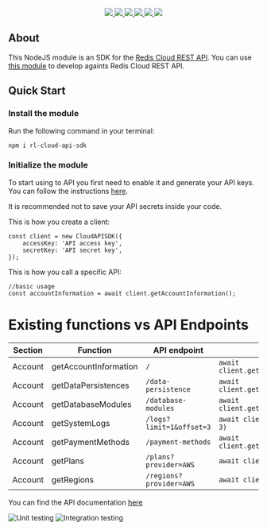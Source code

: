 <p align='center'>
  <a href='https://www.npmjs.com/package/rl-cloud-api-sdk'>
    <img src='https://img.shields.io/npm/v/rl-cloud-api-sdk/latest?style=plastic' target='_blank' />
  </a>
  <a href='https://npmjs.org/package/rl-cloud-api-sdk' style='width:25px;height:20px;'>
    <img src='https://img.shields.io/npm/dm/rl-cloud-api-sdk.svg?color=blue&style=plastic' target='_blank' />
  </a>
  <a href='https://github.com/RedisLabs/rl-cloud-api-sdk/issues' style='width:25px;height:20px;'>
    <img src='https://img.shields.io/github/issues/RedisLabs/rl-cloud-api-sdk?style=plastic' target='_blank' />
  </a>
  <a href='https://npmjs.org/package/rl-cloud-api-sdk' style='width:25px;height:20px;'>
    <img src='https://img.shields.io/bundlephobia/min/rl-cloud-api-sdk/latest?style=plastic' target='_blank' />
  </a>
  <a href='https://github.com/RedisLabs/rl-cloud-api-sdk/commits/master'>
    <img src='https://img.shields.io/github/last-commit/RedisLabs/rl-cloud-api-sdk?style=plastic' />
  </a>
  <a href='https://github.com/RedisLabs/rl-cloud-api-sdk/blob/master/LICENSE'>
    <img src='https://img.shields.io/badge/license-BSD%203%20Clause-blue.svg?style=plastic' target='_blank' />
  </a>
</p></p>

## About
This NodeJS module is an SDK for the [Redis Cloud REST API](https://docs.redislabs.com/latest/rc/api/).
You can use [this module](https://www.npmjs.com/package/rl-cloud-api-sdk) to develop againts Redis Cloud REST API.

## Quick Start

### Install the module
Run the following command in your terminal:

`npm i rl-cloud-api-sdk`

### Initialize the module
To start using to API you first need to enable it and generate your API keys. You can follow the instructions [here](https://docs.redislabs.com/latest/rc/api/how-to/create-api-keys-for-your-team/). 

It is recommended not to save your API secrets inside your code.

This is how you create a client:
```
const client = new CloudAPISDK({
    accessKey: 'API access key',
    secretKey: 'API secret key',
});
```

This is how you call a specific API:
```
//basic usage
const accountInformation = await client.getAccountInformation();
```
# Existing functions vs API Endpoints
| Section | Function              | API endpoint             | Usage                                  |
|---------| --------------------- | ------------------------ | -------------------------------------- |
| Account | getAccountInformation | `/`                      | `await client.getAccountInformation()` |
| Account | getDataPersistences   | `/data-persistence`      | `await client.getDataPersistence()`    |
| Account | getDatabaseModules    | `/database-modules`      | `await client.getDatabasesModules()`   |
| Account | getSystemLogs         | `/logs?limit=1&offset=3` | `await client.getSystemLogs(1, 3)`     |
| Account | getPaymentMethods     | `/payment-methods`       | `await client.getPaymentMethods()`     |
| Account | getPlans              | `/plans?provider=AWS`    | `await client.getPlans('AWS')`         |
| Account | getRegions            | `/regions?provider=AWS`  | `await client.getRegions('AWS')`       |

You can find the API documentation [here](https://api.redislabs.com/v1/swagger-ui.html)

![Unit testing](https://github.com/RedisLabs/rl-cloud-api-sdk/workflows/Unit%20testing/badge.svg) ![Integration testing](https://github.com/RedisLabs/rl-cloud-api-sdk/workflows/Integration%20testing/badge.svg)
